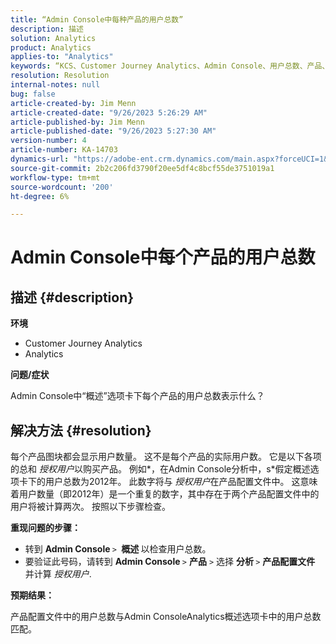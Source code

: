 ```yaml
---
title: “Admin Console中每种产品的用户总数”
description: 描述
solution: Analytics
product: Analytics
applies-to: "Analytics"
keywords: “KCS、Customer Journey Analytics、Admin Console、用户总数、产品、Adobe Analytics”
resolution: Resolution
internal-notes: null
bug: false
article-created-by: Jim Menn
article-created-date: "9/26/2023 5:26:29 AM"
article-published-by: Jim Menn
article-published-date: "9/26/2023 5:27:30 AM"
version-number: 4
article-number: KA-14703
dynamics-url: "https://adobe-ent.crm.dynamics.com/main.aspx?forceUCI=1&pagetype=entityrecord&etn=knowledgearticle&id=e8578c3b-2d5c-ee11-be6f-6045bd006268"
source-git-commit: 2b2c206fd3790f20ee5df4c8bcf55de3751019a1
workflow-type: tm+mt
source-wordcount: '200'
ht-degree: 6%

---
```


# Admin Console中每个产品的用户总数

## 描述 {#description}


<b>环境</b>

- Customer Journey Analytics
- Analytics




<b>问题/症状</b>

Admin Console中“概述”选项卡下每个产品的用户总数表示什么？




## 解决方法 {#resolution}


每个产品图块都会显示用户数量。 这不是每个产品的实际用户数。 它是以下各项的总和 *授权用户*&#x200B;以购买产品。 例如*，在Admin Console分析中，s*假定概述选项卡下的用户总数为2012年。 此数字将与 *授权用户*&#x200B;在产品配置文件中。 这意味着用户数量（即2012年）是一个重复的数字，其中存在于两个产品配置文件中的用户将被计算两次。 按照以下步骤检查。

<b>重现问题的步骤：</b>

- 转到 <b>Admin Console </b>`>` <b> 概述 </b>以检查用户总数。
- 要验证此号码，请转到 <b>Admin Console </b>`>`  <b>产品</b> `>`  选择 <b>分析 </b>`>`  <b>产品配置文件 </b>并计算 *授权用户*.




<b>预期结果：</b>

产品配置文件中的用户总数与Admin ConsoleAnalytics概述选项卡中的用户总数匹配。
